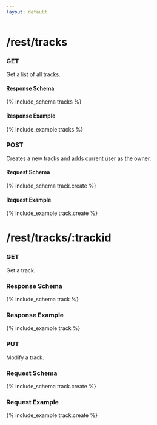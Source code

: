 ```yaml
---
layout: default
---
```


# /rest/tracks #

### GET
Get a list of all tracks.
#### Response Schema
{% include_schema tracks %}
#### Response Example
{% include_example tracks %}

### POST
Creates a new tracks and adds current user as the owner.
#### Request Schema
{% include_schema track.create %}
#### Request Example
{% include_example track.create %}

# /rest/tracks/:trackid #
### GET
Get a track.
### Response Schema
{% include_schema track %}
### Response Example
{% include_example track %}

### PUT
Modify a track.
### Request Schema
{% include_schema track.create %}
### Request Example
{% include_example track.create %}
	

